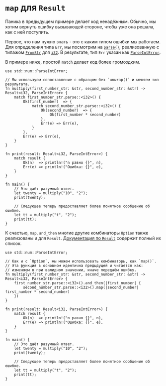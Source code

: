# `map` для `Result`

Паника в предыдущем примере делает код ненадёжным.
Обычно, мы хотим вернуть ошибку вызывающей стороне, чтобы 
уже она решала, как с ней поступить.

Первое, что нам нужно знать - это с каким типом ошибки мы 
работаем. Для определения типа `Err`, мы посмотрим 
на [`parse()`](https://doc.rust-lang.org/std/primitive.str.html#method.parse), реализованную с типажом 
[`FromStr`](https://doc.rust-lang.org/std/str/trait.FromStr.html) для [`i32`](https://doc.rust-lang.org/std/primitive.i32.html).
В результате, тип `Err` указан как 
[`ParseIntError`](https://doc.rust-lang.org/std/num/struct.ParseIntError.html).

В примере ниже, простой `match` делает код более громоздким.

```rust,editable
use std::num::ParseIntError;

// Мы используем сопоставление с образцом без `unwrap()` и меняем тип результата.
fn multiply(first_number_str: &str, second_number_str: &str) -> Result<i32, ParseIntError> {
    match first_number_str.parse::<i32>() {
        Ok(first_number)  => {
            match second_number_str.parse::<i32>() {
                Ok(second_number)  => {
                    Ok(first_number * second_number)
                },
                Err(e) => Err(e),
            }
        },
        Err(e) => Err(e),
    }
}

fn print(result: Result<i32, ParseIntError>) {
    match result {
        Ok(n)  => println!("n равно {}", n),
        Err(e) => println!("Ошибка: {}", e),
    }
}

fn main() {
    // Это даёт разумный ответ.
    let twenty = multiply("10", "2");
    print(twenty);

    // Следующее теперь предоставляет более понятное сообщение об ошибке.
    let tt = multiply("t", "2");
    print(tt);
}
```

К счастью, `map`, `and_then` многие 
другие комбинаторы `Option` также реализованы и 
для `Result`. 
<a href="https://doc.rust-lang.org/std/result/enum.Result.html" data-md-type="link">Документация по `Result`</a> содержит полный 
их список.

```rust,editable
use std::num::ParseIntError;

// Как и с `Option`, мы можем использовать комбинаторы, как `map()`.
// Эта функция в основном идентична предыдущей и читается как:
// изменяем n при валидном значении, иначе передаём ошибку.
fn multiply(first_number_str: &str, second_number_str: &str) -> Result<i32, ParseIntError> {
    first_number_str.parse::<i32>().and_then(|first_number| {
        second_number_str.parse::<i32>().map(|second_number| first_number * second_number)
    })
}

fn print(result: Result<i32, ParseIntError>) {
    match result {
        Ok(n)  => println!("n равно {}", n),
        Err(e) => println!("Ошибка: {}", e),
    }
}

fn main() {
    // Это даёт разумный ответ.
    let twenty = multiply("10", "2");
    print(twenty);

    // Следующее теперь предоставляет более понятное сообщение об ошибке.
    let tt = multiply("t", "2");
    print(tt);
}
```
